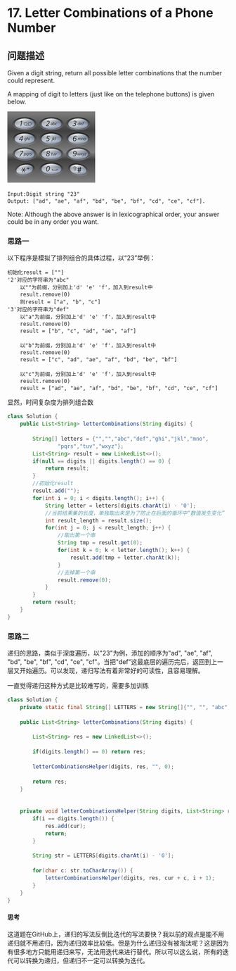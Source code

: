 # 17. Letter Combinations of a Phone Number

## 问题描述
Given a digit string, return all possible letter combinations that the number could represent.

A mapping of digit to letters (just like on the telephone buttons) is given below.

![digit to letters](https://github.com/BraveAlan/Adventure-LeetCode-Java/raw/master/images/17_1.png)

    Input:Digit string "23"
    Output: ["ad", "ae", "af", "bd", "be", "bf", "cd", "ce", "cf"].
Note:
Although the above answer is in lexicographical order, your answer could be in any order you want.

### 思路一
以下程序是模拟了排列组合的具体过程，以“23”举例：

    初始化result = [""]
    '2'对应的字符串为"abc"
        以""为前缀，分别加上'd' 'e' 'f'，加入到result中
        result.remove(0)
        则result = ["a", "b", "c"]
    '3'对应的字符串为"def"
        以"a"为前缀，分别加上'd' 'e' 'f'，加入到result中
        result.remove(0)
        result = ["b", "c", "ad", "ae", "af"]

        以"b"为前缀，分别加上'd' 'e' 'f'，加入到result中
        result.remove(0)
        result = ["c", "ad", "ae", "af", "bd", "be", "bf"]

        以"c"为前缀，分别加上'd' 'e' 'f'，加入到result中
        result.remove(0)
        result = ["ad", "ae", "af", "bd", "be", "bf", "cd", "ce", "cf"]

显然，时间复杂度为排列组合数


```java
class Solution {
    public List<String> letterCombinations(String digits) {

        String[] letters = {"","","abc","def","ghi","jkl","mno",
                "pqrs","tuv","wxyz"};
        List<String> result = new LinkedList<>();
        if(null == digits || digits.length() == 0) {
            return result;
        }
        //初始化result
        result.add("");
        for(int i = 0; i < digits.length(); i++) {
            String letter = letters[digits.charAt(i) - '0'];
            //当前结果集的长度，单独取出来是为了防止在后面的循环中“数值发生变化”
            int result_length = result.size();
            for(int j = 0; j < result_length; j++) {
                //取出第一个串
                String tmp = result.get(0);
                for(int k = 0; k < letter.length(); k++) {
                    result.add(tmp + letter.charAt(k));
                }
                //去掉第一个串
                result.remove(0);
            }
        }
        return result;
    }
}
```

### 思路二
递归的思路，类似于深度遍历，以"23"为例，添加的顺序为"ad", "ae", "af", "bd", "be", "bf", "cd", "ce", "cf"。当把"def"这最底层的遍历完后，返回到上一层又开始遍历。可以发现，递归写法有着非常好的可读性，且容易理解。

一直觉得递归这种方式是比较难写的，需要多加训练


```java
class Solution {
    private static final String[] LETTERS = new String[]{"", "", "abc", "def", "ghi", "jkl", "mno", "pqrs", "tuv", "wxyz"};

    public List<String> letterCombinations(String digits) {

        List<String> res = new LinkedList<>();
        
        if(digits.length() == 0) return res;

        letterCombinationsHelper(digits, res, "", 0);

        return res;
    }


    private void letterCombinationsHelper(String digits, List<String> res, String cur, int i) {
        if(i == digits.length()) {
            res.add(cur);
            return;
        }

        String str = LETTERS[digits.charAt(i) - '0'];

        for(char c: str.toCharArray()) {
            letterCombinationsHelper(digits, res, cur + c, i + 1);
        }
    }
}
```

#### 思考
这道题在GitHub上，递归的写法反倒比迭代的写法要快？我以前的观点是能不用递归就不用递归，因为递归效率比较低。但是为什么递归没有被淘汰呢？这是因为有很多地方只能用递归来写，无法用迭代来进行替代。所以可以这么说，所有的迭代可以转换为递归，但递归不一定可以转换为迭代。